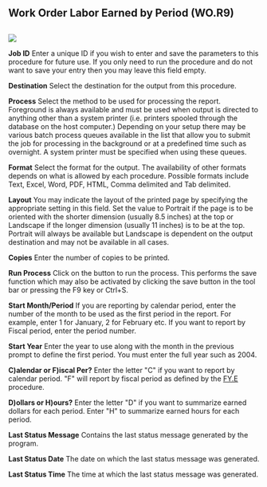 ##  Work Order Labor Earned by Period (WO.R9)

<PageHeader />

##

![](./WO-R9-1.jpg)

**Job ID** Enter a unique ID if you wish to enter and save the parameters to
this procedure for future use. If you only need to run the procedure and do
not want to save your entry then you may leave this field empty.  
  
**Destination** Select the destination for the output from this procedure.  
  
**Process** Select the method to be used for processing the report. Foreground
is always available and must be used when output is directed to anything other
than a system printer (i.e. printers spooled through the database on the host
computer.) Depending on your setup there may be various batch process queues
available in the list that allow you to submit the job for processing in the
background or at a predefined time such as overnight. A system printer must be
specified when using these queues.  
  
**Format** Select the format for the output. The availability of other formats
depends on what is allowed by each procedure. Possible formats include Text,
Excel, Word, PDF, HTML, Comma delimited and Tab delimited.  
  
**Layout** You may indicate the layout of the printed page by specifying the
appropriate setting in this field. Set the value to Portrait if the page is to
be oriented with the shorter dimension (usually 8.5 inches) at the top or
Landscape if the longer dimension (usually 11 inches) is to be at the top.
Portrait will always be available but Landscape is dependent on the output
destination and may not be available in all cases.  
  
**Copies** Enter the number of copies to be printed.  
  
**Run Process** Click on the button to run the process. This performs the save
function which may also be activated by clicking the save button in the tool
bar or pressing the F9 key or Ctrl+S.  
  
**Start Month/Period** If you are reporting by calendar period, enter the
number of the month to be used as the first period in the report. For example,
enter 1 for January, 2 for February etc. If you want to report by Fiscal
period, enter the period number.  
  
**Start Year** Enter the year to use along with the month in the previous
prompt to define the first period. You must enter the full year such as 2004.  
  
**C)alendar or F)iscal Per?** Enter the letter "C" if you want to report by calendar period. "F" will report by fiscal period as defined by the [ FY.E ](../../../../GL-OVERVIEW/GL-ENTRY/FY-E/README.md) procedure.   
  
**D)ollars or H)ours?** Enter the letter "D" if you want to summarize earned
dollars for each period. Enter "H" to summarize earned hours for each period.  
  
**Last Status Message** Contains the last status message generated by the
program.  
  
**Last Status Date** The date on which the last status message was generated.  
  
**Last Status Time** The time at which the last status message was generated.  
  
  
<badge text= "Version 8.10.57" vertical="middle" />

<PageFooter />
